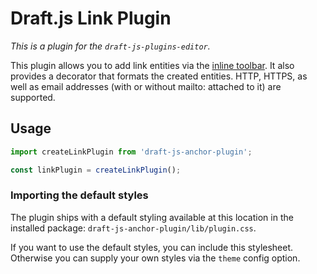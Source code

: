 # Draft.js Link Plugin

*This is a plugin for the `draft-js-plugins-editor`.*

This plugin allows you to add link entities via the [inline toolbar](https://www.draft-js-plugins.com/plugin/inline-toolbar). It also provides a decorator that formats the created entities. HTTP, HTTPS, as well as email addresses (with or without mailto: attached to it) are supported.

## Usage

```js
import createLinkPlugin from 'draft-js-anchor-plugin';

const linkPlugin = createLinkPlugin();
```

### Importing the default styles

The plugin ships with a default styling available at this location in the installed package:
`draft-js-anchor-plugin/lib/plugin.css`.

If you want to use the default styles, you can include this stylesheet. Otherwise you can supply your own styles via the `theme` config option.
